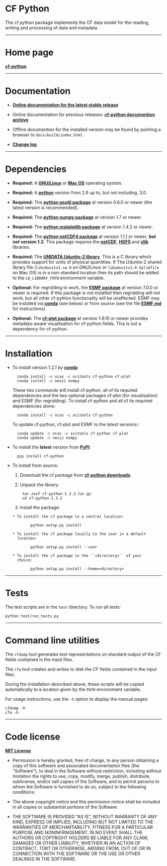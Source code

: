 CF Python
=========

The cf python package implements the CF data model for the reading,
writing and processing of data and metadata.

----------------------------------------------------------------------

Home page
=========

[**cf-python**](http://cfpython.bitbucket.io)

----------------------------------------------------------------------

Documentation
=============

* [**Online documentation for the latest stable
  release**](http://cfpython.bitbucket.io/docs/latest/ "cf-python
  documentation")

* Online documentation for previous releases: [**cf-python documention
  archive**](http://cfpython.bitbucket.io/docs/archive.html)

* Offline documention for the installed version may be found by
  pointing a browser to ``docs/build/index.html``.

* [**Change log**](https://bitbucket.org/cfpython/cf-python/src/master/Changelog.md)

----------------------------------------------------------------------

Dependencies
============

* **Required:** A
  [**GNU/Linux**](http://www.gnu.org/gnu/linux-and-gnu.html) or [**Mac
  OS**](http://en.wikipedia.org/wiki/Mac_OS) operating system.

* **Required:** A [**python**](http://www.python.org) version from 2.6 up
  to, but not including, 3.0.
 
* **Required:** The [**python psutil
  package**](https://pypi.python.org/pypi/psutil) at version 0.6.0 or
  newer (the latest version is recommended).

* **Required:** The [**python numpy
  package**](https://pypi.python.org/pypi/numpy) at version 1.7 or
  newer.

* **Required:** The [**python matplotlib
  package**](https://pypi.python.org/pypi/matplotlib) at version 1.4.2
  or newer.

* **Required:** The [**python netCDF4
  package**](https://pypi.python.org/pypi/netCDF4) at version 1.1.1 or
  newer, **but not version 1.2**. This package requires the
  [**netCDF**](http://www.unidata.ucar.edu/software/netcdf),
  [**HDF5**](http://www.hdfgroup.org/HDF5) and
  [**zlib**](ftp://ftp.unidata.ucar.edu/pub/netcdf/netcdf-4)
  libraries.

* **Required:** The [**UNIDATA Udunits-2
  library**](http://www.unidata.ucar.edu/software/udunits). This is a
  C library which provides support for units of physical
  quantities. If The Udunits-2 shared library file
  (``libudunits2.so.0`` on GNU/Linux or ``libudunits2.0.dylibfile`` on
  Mac OS) is in a non-standard location then its path should be added
  to the ``LD_LIBRARY_PATH`` environment variable.

* **Optional:** For regridding to work, the [**ESMF
  package**](https://www.earthsystemcog.org/projects/esmf) at version
  7.0.0 or newer is required. If this package is not installed then
  regridding will not work, but all other cf-python functionality will
  be unaffected. ESMF may be installed via
  [**conda**](http://conda.pydata.org/docs) (see below) or from source
  (see the file [**ESMF.md**](ESMF.md) for instructions).

* **Optional:** The [**cf-plot
  package**](https://pypi.python.org/pypi/cf-plot) at version 1.9.10
  or newer provides metadata-aware visualisation for cf-python
  fields. This is not a dependency for cf-python.

----------------------------------------------------------------------

Installation
============

* To install version 1.2.1 by [**conda**](http://conda.pydata.org/docs):

        conda install -c ncas -c scitools cf-python cf-plot  
        conda install -c nesii esmpy

    These two commands will install cf-python, all of its required
    dependencies and the two optional packages cf-plot (for
    visualisation) and ESMF (for regridding). To install cf-python and
    all of its required dependencies alone:

        conda install -c ncas -c scitools cf-python 

    To update cf-python, cf-plot and ESMF to the latest versions::

        conda update -c ncas -c scitools cf-python cf-plot 
        conda update -c nesii esmpy

* To install the **latest** version from
  [**PyPI**](https://pypi.python.org/pypi/cf-python):

        pip install cf-python

* To install from source:

    1. Download the cf package from [**cf-python
       downloads**](https://bitbucket.org/cfpython/cf-python/downloads).
    
    2. Unpack the library:
    
            tar zxvf cf-python-1.3.2.tar.gz
            cd cf-python-1.3.2
  
    3. Install the package:
            
      * To install the cf package to a central location:
         
              python setup.py install
         
      * To install the cf package locally to the user in a default
        location:
  
              python setup.py install --user
        
      * To install the cf package in the ``<directory>`` of your
        choice:
        
              python setup.py install --home=<directory>

----------------------------------------------------------------------

Tests
=====

The test scripts are in the ``test`` directory. To run all tests:

    python test/run_tests.py


----------------------------------------------------------------------

Command line utilities
======================

The ``cfdump`` tool generates text representations on standard output
of the CF fields contained in the input files. 

The ``cfa`` tool creates and writes to disk the CF fields contained in
the input files.

During the installation described above, these scripts will be copied
automatically to a location given by the ``PATH`` environment
variable.

For usage instructions, use the ``-h`` option to display the manual
pages:

    cfdump -h
    cfa -h

----------------------------------------------------------------------

Code license
============

[**MIT License**](http://opensource.org/licenses/mit-license.php)

  * Permission is hereby granted, free of charge, to any person
    obtaining a copy of this software and associated documentation
    files (the "Software"), to deal in the Software without
    restriction, including without limitation the rights to use, copy,
    modify, merge, publish, distribute, sublicense, and/or sell copies
    of the Software, and to permit persons to whom the Software is
    furnished to do so, subject to the following conditions:

  * The above copyright notice and this permission notice shall be
    included in all copies or substantial portions of the Software.

  * THE SOFTWARE IS PROVIDED "AS IS", WITHOUT WARRANTY OF ANY KIND,
    EXPRESS OR IMPLIED, INCLUDING BUT NOT LIMITED TO THE WARRANTIES OF
    MERCHANTABILITY, FITNESS FOR A PARTICULAR PURPOSE AND
    NONINFRINGEMENT. IN NO EVENT SHALL THE AUTHORS OR COPYRIGHT
    HOLDERS BE LIABLE FOR ANY CLAIM, DAMAGES OR OTHER LIABILITY,
    WHETHER IN AN ACTION OF CONTRACT, TORT OR OTHERWISE, ARISING FROM,
    OUT OF OR IN CONNECTION WITH THE SOFTWARE OR THE USE OR OTHER
    DEALINGS IN THE SOFTWARE.

